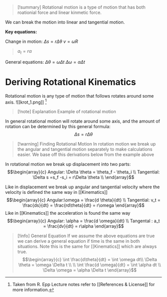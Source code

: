 
>[!summary]
Rotational motion is a type of motion that has both roationial force and linear kinmetic force. 
>
We can break the motion into linear and tangential motion.
>
**Key equations:**
>
Change in motion:
$\Delta s = r\Delta \theta$ 
$v = \omega R$ 
>$a_t = r\alpha$
>
General equations:
$\Delta \theta = \omega \Delta t$
$\Delta \omega = \alpha \Delta t$

# Deriving Rotational Kinematics 
Rotational motion is any type of motion that follows rotates around some axis.
![[krot_1.png]]
[^1]
>[!note] Explanation
Example of rotational motion

In general rotational motion will rotate around some axis, and the amount of rotation can be determined by this general formula:$$\Delta s = r\Delta \theta$$
>[!warning] Finding Rotational Motion
In rotation motion we break up the angular and tangential motion separately to make calculations easier. We base off this derivations below from the example above

In rotational motion we break up displacement into two parts:
$$\begin{array}{c}
Angular: \Delta \theta = \theta_f - \theta_i \\ 
Tangential: \Delta s =s_f -s_i = r\Delta \theta \\
\end{array}$$

Like in displacement we break up angular and tangential velocity where the velocity is defined the same way in [[Kinematics]] 
$$\begin{array}{c}
Angular:\omega = \frac{d \theta}{dt}  \\ 
Tangential: v_t = \frac{ds}{dt} = \frac{rd\theta}{dt} = r\omega  
\end{array}$$
Like in [[Kinematics]] the acceleration is found the same way
$$\begin{array}{c}
Angular: \alpha = \frac{d \omega}{dt} \\ 
Tangental : a_t = \frac{dv}{dt} = r\alpha
\end{array}$$
>[!info] General Equation
If we assume the above equations are true we can derive a general equation if time is the same in both situations. Note this is the same for [[Kinematics]] which are always true.
>$$\begin{array}{c}
>\int \frac{d\theta}{dt} = \int \omega dt\\ 
>\Delta \theta = \omega \Delta t \\ \\
\int \frac{d \omega}{dt} = \int \alpha dt \\ 
\Delta \omega = \alpha \Delta t 
\end{array}$$

[^1]: Taken from R. Epp Lecture notes refer to [[References & License]] for more information.
